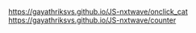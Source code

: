 https://gayathriksvs.github.io/JS-nxtwave/onclick_cat
https://gayathriksvs.github.io/JS-nxtwave/counter
